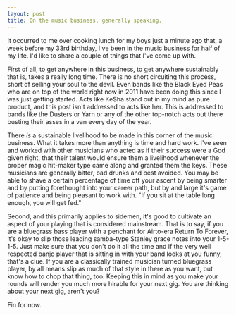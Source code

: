 ```yaml
---
layout: post
title: On the music business, generally speaking.
---
```


It occurred to me over cooking lunch for my boys just a minute ago that, a week before my 33rd birthday, I've been in the music business for half of my life.  I'd like to share a couple of things that I've come up with.

First of all, to get anywhere in this business, to get anywhere sustainably that is, takes a really long time.  There is no short circuiting this process, short of selling your soul to the devil.  Even bands like the Black Eyed Peas who are on top of the world right now in 2011 have been doing this since I was just getting started.  Acts like Ke$ha stand out in my mind as pure product, and this post isn't addressed to acts like her.  This is addressed to bands like the Dusters or Yarn or any of the other top-notch acts out there busting their asses in a van every day of the year.  

There *is* a sustainable livelihood to be made in this corner of the music business.  What it takes more than anything is time and hard work.  I've seen and worked with other musicians who acted as if their success were a God given right, that their talent would ensure them a livelihood whenever the proper magic hit-maker type came along and granted them the keys.  These musicians are generally bitter, bad drunks and best avoided.  You may be able to shave a certain percentage of time off your ascent by being smarter and by putting forethought into your career path, but by and large it's game of patience and being pleasant to work with.  "If you sit at the table long enough, you will get fed."

Second, and this primarily applies to sidemen, it's good to cultivate an aspect of your playing that is considered mainstream.  That is to say, if you are a bluegrass bass player with a penchant for Airto-era Return To Forever, it's okay to slip those leading samba-type Stanley grace notes into your 1-5-1-5.  Just make sure that you don't do it all the time and if the very well respected banjo player that is sitting in with your band looks at you funny, that's a clue.  If you are a classically trained musician turned bluegrass player, by all means slip as much of that style in there as you want, but know how to chop that thing, too.  Keeping this in mind as you make your rounds will render you much more hirable for your next gig.  You are thinking about your next gig, aren't you?

Fin for now.  